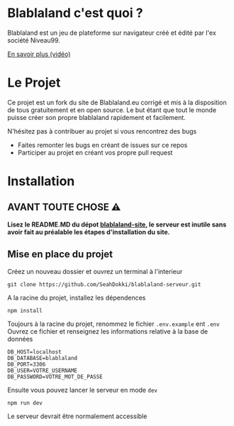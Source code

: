 # Blablaland c'est quoi ?
Blablaland est un jeu de plateforme sur navigateur créé et édité par l'ex société Niveau99.

[En savoir plus (vidéo)](https://www.youtube.com/watch?v=iqWJbPHAvNQ)
# Le Projet
Ce projet est un fork du site de Blablaland.eu corrigé et mis à la disposition de tous gratuitement et en open source.
Le but étant que tout le monde puisse créer son propre blablaland rapidement et facilement.

N'hésitez pas à contribuer au projet si vous rencontrez des bugs
- Faites remonter les bugs en créant de issues sur ce repos
- Participer au projet en créant vos propre pull request

# Installation
## AVANT TOUTE CHOSE ⚠️
**Lisez le README.MD du dépot [blablaland-site](https://github.com/SeahDokki/blablaland-site/tree/main), le serveur est inutile sans avoir fait au préalable les étapes d'installation du site.**

## Mise en place du projet
Créez un nouveau dossier et ouvrez un terminal à l'interieur
```
git clone https://github.com/SeahDokki/blablaland-serveur.git
```

A la racine du projet, installez les dépendences
```
npm install
```
Toujours à la racine du projet, renommez le fichier `.env.example` ent `.env`
Ouvrez ce fichier et renseignez les informations relative à la base de données

```
DB_HOST=localhost
DB_DATABASE=blablaland
DB_PORT=3306
DB_USER=VOTRE_USERNAME
DB_PASSWORD=VOTRE_MOT_DE_PASSE
```

Ensuite vous pouvez lancer le serveur en mode `dev`
```
npm run dev
```

Le serveur devrait être normalement accessible

